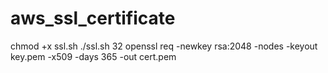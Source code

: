 # aws_ssl_certificate
chmod +x ssl.sh
./ssl.sh
   32  openssl req -newkey rsa:2048 -nodes -keyout key.pem -x509 -days 365 -out cert.pem
  

